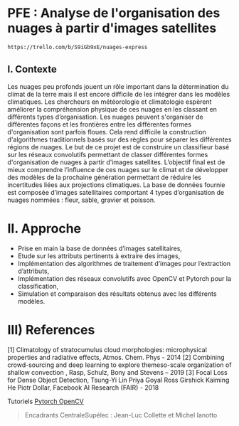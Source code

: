 # PFE : Analyse de l'organisation des nuages à partir d'images satellites

```sh
https://trello.com/b/S9iGb9xE/nuages-express
```
## I. Contexte

Les nuages peu profonds jouent un rôle important dans la détermination du climat de la terre mais il
est encore difficile de les intégrer dans les modèles climatiques. Les chercheurs en météorologie et
climatologie espèrent améliorer la compréhension physique de ces nuages en les classant en différents
types d’organisation.
Les nuages peuvent s'organiser de différentes façons et les frontières entre les différentes formes
d'organisation sont parfois floues. Cela rend difficile la construction d'algorithmes traditionnels basés
sur des règles pour séparer les différentes régions de nuages.
Le but de ce projet est de construire un classifieur basé sur les réseaux convolutifs permettant de
classer différentes formes d'organisation de nuages à partir d'images satellites. L’objectif final est de
mieux comprendre l’influence de ces nuages sur le climat et de développer des modèles de la
prochaine génération permettant de réduire les incertitudes liées aux projections climatiques.
La base de données fournie est composée d’images satellitaires comportant 4 types d’organisation de
nuages nommées : fleur, sable, gravier et poisson.

# II.	Approche
- Prise en main la base de données d’images satellitaires,
- Etude sur les attributs pertinents à extraire des images,
- Implémentation des algorithmes de traitement d’images pour l’extraction d’attributs,
- Implémentation des réseaux convolutifs avec OpenCV et Pytorch pour la classification,
- Simulation et comparaison des résultats obtenus avec les différents modèles.


# III) References
[1] Climatology of stratocumulus cloud morphologies: microphysical properties and radiative effects, Atmos. Chem. Phys - 2014
[2] Combining crowd-sourcing and deep learning to explore themeso-scale organization of shallow convection , Rasp, Schulz, Bony and Stevens – 2019
[3] Focal Loss for Dense Object Detection, Tsung-Yi Lin Priya Goyal Ross Girshick Kaiming He Piotr Dollar, Facebook AI Research (FAIR) - 2018

Tutoriels
[Pytorch ](https://pytorch.org/tutorials/)
[OpenCV](https://missinglink.ai/guides/computer-vision/opencv-deep-learning/)

> Encadrants CentraleSupélec : Jean-Luc Collette et Michel Ianotto
